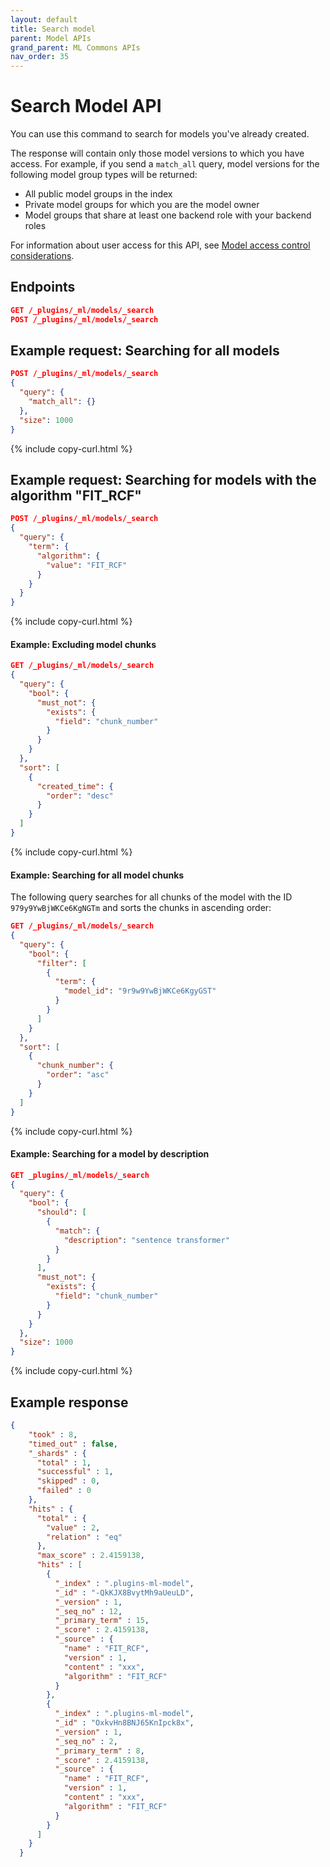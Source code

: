 ```yaml
---
layout: default
title: Search model
parent: Model APIs
grand_parent: ML Commons APIs
nav_order: 35
---
```


# Search Model API

You can use this command to search for models you've already created.

The response will contain only those model versions to which you have access. For example, if you send a `match_all` query, model versions for the following model group types will be returned:

- All public model groups in the index
- Private model groups for which you are the model owner
- Model groups that share at least one backend role with your backend roles

For information about user access for this API, see [Model access control considerations]({{site.url}}{{site.baseurl}}/ml-commons-plugin/api/model-apis/index/#model-access-control-considerations).

## Endpoints

```json
GET /_plugins/_ml/models/_search
POST /_plugins/_ml/models/_search
```

## Example request: Searching for all models

```json
POST /_plugins/_ml/models/_search
{
  "query": {
    "match_all": {}
  },
  "size": 1000
}
```
{% include copy-curl.html %}

## Example request: Searching for models with the algorithm "FIT_RCF"

```json
POST /_plugins/_ml/models/_search
{
  "query": {
    "term": {
      "algorithm": {
        "value": "FIT_RCF"
      }
    }
  }
}
```
{% include copy-curl.html %}

#### Example: Excluding model chunks

```json
GET /_plugins/_ml/models/_search
{
  "query": {
    "bool": {
      "must_not": {
        "exists": {
          "field": "chunk_number"
        }
      }
    }
  },
  "sort": [
    {
      "created_time": {
        "order": "desc"
      }
    }
  ]
}
```
{% include copy-curl.html %}

#### Example: Searching for all model chunks

The following query searches for all chunks of the model with the ID `979y9YwBjWKCe6KgNGTm` and sorts the chunks in ascending order:

```json
GET /_plugins/_ml/models/_search
{
  "query": {
    "bool": {
      "filter": [
        {
          "term": {
            "model_id": "9r9w9YwBjWKCe6KgyGST"
          }
        }
      ]
    }
  },
  "sort": [
    {
      "chunk_number": {
        "order": "asc"
      }
    }
  ]
}
```
{% include copy-curl.html %}

#### Example: Searching for a model by description

```json
GET _plugins/_ml/models/_search
{
  "query": {
    "bool": {
      "should": [
        {
          "match": {
            "description": "sentence transformer"
          }
        }
      ],
      "must_not": {
        "exists": {
          "field": "chunk_number"
        }
      }
    }
  },
  "size": 1000
}
```
{% include copy-curl.html %}

## Example response

```json
{
    "took" : 8,
    "timed_out" : false,
    "_shards" : {
      "total" : 1,
      "successful" : 1,
      "skipped" : 0,
      "failed" : 0
    },
    "hits" : {
      "total" : {
        "value" : 2,
        "relation" : "eq"
      },
      "max_score" : 2.4159138,
      "hits" : [
        {
          "_index" : ".plugins-ml-model",
          "_id" : "-QkKJX8BvytMh9aUeuLD",
          "_version" : 1,
          "_seq_no" : 12,
          "_primary_term" : 15,
          "_score" : 2.4159138,
          "_source" : {
            "name" : "FIT_RCF",
            "version" : 1,
            "content" : "xxx",
            "algorithm" : "FIT_RCF"
          }
        },
        {
          "_index" : ".plugins-ml-model",
          "_id" : "OxkvHn8BNJ65KnIpck8x",
          "_version" : 1,
          "_seq_no" : 2,
          "_primary_term" : 8,
          "_score" : 2.4159138,
          "_source" : {
            "name" : "FIT_RCF",
            "version" : 1,
            "content" : "xxx",
            "algorithm" : "FIT_RCF"
          }
        }
      ]
    }
  }
```